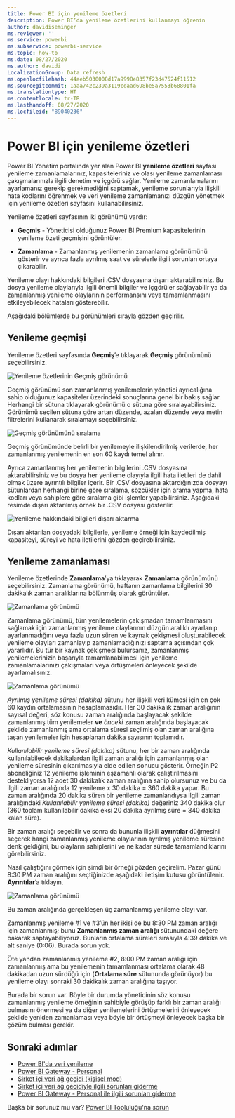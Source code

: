```yaml
---
title: Power BI için yenileme özetleri
description: Power BI’da yenileme özetlerini kullanmayı öğrenin
author: davidiseminger
ms.reviewer: ''
ms.service: powerbi
ms.subservice: powerbi-service
ms.topic: how-to
ms.date: 08/27/2020
ms.author: davidi
LocalizationGroup: Data refresh
ms.openlocfilehash: 44aeb5030008d17a9998e8357f23d47524f11512
ms.sourcegitcommit: 1aaa742c239a3119cdaad698be5a7553b68801fa
ms.translationtype: HT
ms.contentlocale: tr-TR
ms.lasthandoff: 08/27/2020
ms.locfileid: "89040236"
---
```

# <a name="refresh-summaries-for-power-bi"></a>Power BI için yenileme özetleri

Power BI Yönetim portalında yer alan Power BI **yenileme özetleri** sayfası yenileme zamanlamalarınız, kapasiteleriniz ve olası yenileme zamanlaması çakışmalarınızla ilgili denetim ve içgörü sağlar. Yenileme zamanlamalarını ayarlamanız gerekip gerekmediğini saptamak, yenileme sorunlarıyla ilişkili hata kodlarını öğrenmek ve veri yenileme zamanlamanızı düzgün yönetmek için yenileme özetleri sayfasını kullanabilirsiniz. 

Yenileme özetleri sayfasının iki görünümü vardır:

* **Geçmiş** - Yöneticisi olduğunuz Power BI Premium kapasitelerinin yenileme özeti geçmişini görüntüler.

* **Zamanlama** - Zamanlanmış yenilemenin zamanlama görünümünü gösterir ve ayrıca fazla ayrılmış saat ve sürelerle ilgili sorunları ortaya çıkarabilir.

Yenileme olayı hakkındaki bilgileri .CSV dosyasına dışarı aktarabilirsiniz. Bu dosya yenileme olaylarıyla ilgili önemli bilgiler ve içgörüler sağlayabilir ya da zamanlanmış yenileme olaylarının performansını veya tamamlanmasını etkileyebilecek hataları gösterebilir.

Aşağıdaki bölümlerde bu görünümleri sırayla gözden geçirilir. 

## <a name="refresh-history"></a>Yenileme geçmişi

Yenileme özetleri sayfasında **Geçmiş**’e tıklayarak **Geçmiş** görünümünü seçebilirsiniz.

![Yenileme özetlerinin Geçmiş görünümü](media/refresh-summaries/refresh-summaries-01a.jpg)

Geçmiş görünümü son zamanlanmış yenilemelerin yönetici ayrıcalığına sahip olduğunuz kapasiteler üzerindeki sonuçlarına genel bir bakış sağlar. Herhangi bir sütuna tıklayarak görünümü o sütuna göre sıralayabilirsiniz. Görünümü seçilen sütuna göre artan düzende, azalan düzende veya metin filtrelerini kullanarak sıralamayı seçebilirsiniz.

![Geçmiş görünümünü sıralama](media/refresh-summaries/refresh-summaries-01b.jpg)

Geçmiş görünümünde belirli bir yenilemeyle ilişkilendirilmiş verilerde, her zamanlanmış yenilemenin en son 60 kaydı temel alınır.

Ayrıca zamanlanmış her yenilemenin bilgilerini .CSV dosyasına aktarabilirsiniz ve bu dosya her yenileme olayıyla ilgili hata iletileri de dahil olmak üzere ayrıntılı bilgiler içerir. Bir .CSV dosyasına aktardığınızda dosyayı sütunlardan herhangi birine göre sıralama, sözcükler için arama yapma, hata kodları veya sahiplere göre sıralama gibi işlemler yapabilirsiniz. Aşağıdaki resimde dışarı aktarılmış örnek bir .CSV dosyası gösterilir. 

![Yenileme hakkındaki bilgileri dışarı aktarma](media/refresh-summaries/refresh-summaries-05.jpg)

Dışarı aktarılan dosyadaki bilgilerle, yenileme örneği için kaydedilmiş kapasiteyi, süreyi ve hata iletilerini gözden geçirebilirsiniz. 


## <a name="refresh-schedule"></a>Yenileme zamanlaması

Yenileme özetlerinde **Zamanlama**’ya tıklayarak **Zamanlama** görünümünü seçebilirsiniz. Zamanlama görünümü, haftanın zamanlama bilgilerini 30 dakikalık zaman aralıklarına bölünmüş olarak görüntüler. 

![Zamanlama görünümü](media/refresh-summaries/refresh-summaries-02a.jpg)

Zamanlama görünümü, tüm yenilemelerin çakışmadan tamamlanmasını sağlamak için zamanlanmış yenileme olaylarının düzgün aralıklı ayarlanıp ayarlanmadığını veya fazla uzun süren ve kaynak çekişmesi oluşturabilecek yenileme olayları zamanlayıp zamanlamadığınızı saptama açısından çok yararlıdır. Bu tür bir kaynak çekişmesi bulursanız, zamanlanmış yenilemelerinizin başarıyla tamamlanabilmesi için yenileme zamanlamalarınızı çakışmaları veya örtüşmeleri önleyecek şekilde ayarlamalısınız. 

![Zamanlama görünümü](media/refresh-summaries/refresh-summaries-02.jpg)

*Ayrılmış yenileme süresi (dakika)* sütunu her ilişkili veri kümesi için en çok 60 kaydın ortalamasının hesaplamasıdır. Her 30 dakikalık zaman aralığının sayısal değeri, söz konusu zaman aralığında başlayacak şekilde zamanlanmış tüm yenilemeler **ve** *önceki* zaman aralığında başlayacak şekilde zamanlanmış ama ortalama süresi seçilmiş olan zaman aralığına taşan yenilemeler için hesaplanan dakika sayısının toplamıdır.

*Kullanılabilir yenileme süresi (dakika)* sütunu, her bir zaman aralığında kullanılabilecek dakikalardan ilgili zaman aralığı için zamanlanmış olan yenileme süresinin çıkarılmasıyla elde edilen sonucu gösterir. Örneğin P2 aboneliğiniz 12 yenileme işleminin eşzamanlı olarak çalıştırılmasını destekliyorsa 12 adet 30 dakikalık zaman aralığına sahip olursunuz ve bu da ilgili zaman aralığında 12 yenileme x 30 dakika = 360 dakika yapar. Bu zaman aralığında 20 dakika süren bir yenileme zamanlandıysa ilgili zaman aralığındaki *Kullanılabilir yenileme süresi (dakika)* değeriniz 340 dakika olur (360 toplam kullanılabilir dakika eksi 20 dakika ayrılmış süre = 340 dakika kalan süre). 

Bir zaman aralığı seçebilir ve sonra da bununla ilişkili **ayrıntılar** düğmesini seçerek hangi zamanlanmış yenileme olaylarının ayrılmış yenileme süresine denk geldiğini, bu olayların sahiplerini ve ne kadar sürede tamamlandıklarını görebilirsiniz.

Nasıl çalıştığını görmek için şimdi bir örneği gözden geçirelim. Pazar günü 8:30 PM zaman aralığını seçtiğinizde aşağıdaki iletişim kutusu görüntülenir. **Ayrıntılar**’a tıklayın.

![Zamanlama görünümü](media/refresh-summaries/refresh-summaries-04.jpg)

Bu zaman aralığında gerçekleşen üç zamanlanmış yenileme olayı var. 

Zamanlanmış yenileme #1 ve #3’ün her ikisi de bu 8:30 PM zaman aralığı için zamanlanmış; bunu **Zamanlanmış zaman aralığı** sütunundaki değere bakarak saptayabiliyoruz. Bunların ortalama süreleri sırasıyla 4:39 dakika ve alt saniye (0:06). Burada sorun yok.

Öte yandan zamanlanmış yenileme #2, 8:00 PM zaman aralığı için zamanlanmış ama bu yenilemenin tamamlanması ortalama olarak 48 dakikadan uzun sürdüğü için (**Ortalama süre** sütununda görünüyor) bu yenileme olayı sonraki 30 dakikalık zaman aralığına taşıyor. 

Burada bir sorun var. Böyle bir durumda yöneticinin söz konusu zamanlanmış yenileme örneğinin sahibiyle görüşüp farklı bir zaman aralığı bulmasını önermesi ya da diğer yenilemelerini örtüşmelerini önleyecek şekilde yeniden zamanlaması veya böyle bir örtüşmeyi önleyecek başka bir çözüm bulması gerekir. 


## <a name="next-steps"></a>Sonraki adımlar

- [Power BI'da veri yenileme](refresh-data.md)  
- [Power BI Gateway - Personal](service-gateway-personal-mode.md)  
- [Şirket içi veri ağ geçidi (kişisel mod)](service-gateway-onprem.md)  
- [Şirket içi veri ağ geçidiyle ilgili sorunları giderme](service-gateway-onprem-tshoot.md)  
- [Power BI Gateway - Personal ile ilgili sorunları giderme](service-admin-troubleshooting-power-bi-personal-gateway.md)  

Başka bir sorunuz mu var? [Power BI Topluluğu'na sorun](https://community.powerbi.com/)